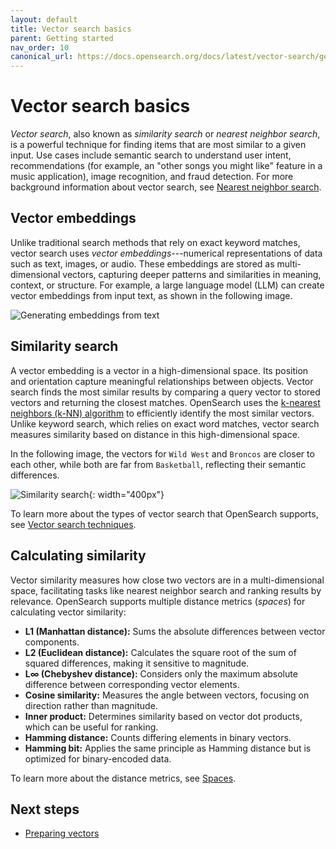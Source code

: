 ```yaml
---
layout: default
title: Vector search basics
parent: Getting started
nav_order: 10
canonical_url: https://docs.opensearch.org/docs/latest/vector-search/getting-started/vector-search-basics/
---
```


# Vector search basics

_Vector search_, also known as _similarity search_ or _nearest neighbor search_, is a powerful technique for finding items that are most similar to a given input. Use cases include semantic search to understand user intent, recommendations (for example, an "other songs you might like" feature in a music application), image recognition, and fraud detection. For more background information about vector search, see [Nearest neighbor search](https://en.wikipedia.org/wiki/Nearest_neighbor_search).

## Vector embeddings

Unlike traditional search methods that rely on exact keyword matches, vector search uses _vector embeddings_---numerical representations of data such as text, images, or audio. These embeddings are stored as multi-dimensional vectors, capturing deeper patterns and similarities in meaning, context, or structure. For example, a large language model (LLM) can create vector embeddings from input text, as shown in the following image.

![Generating embeddings from text]({{site.url}}{{site.baseurl}}/images/vector-search/embeddings.png)

## Similarity search

A vector embedding is a vector in a high-dimensional space. Its position and orientation capture meaningful relationships between objects. Vector search finds the most similar results by comparing a query vector to stored vectors and returning the closest matches. OpenSearch uses the [k-nearest neighbors (k-NN) algorithm](https://en.wikipedia.org/wiki/K-nearest_neighbors_algorithm) to efficiently identify the most similar vectors. Unlike keyword search, which relies on exact word matches, vector search measures similarity based on distance in this high-dimensional space.

In the following image, the vectors for `Wild West` and `Broncos` are closer to each other, while both are far from `Basketball`, reflecting their semantic differences.

![Similarity search]({{site.url}}{{site.baseurl}}/images/vector-search/vector-similarity.jpg){: width="400px"}

To learn more about the types of vector search that OpenSearch supports, see [Vector search techniques]({{site.url}}{{site.baseurl}}/vector-search/vector-search-techniques/).

## Calculating similarity

Vector similarity measures how close two vectors are in a multi-dimensional space, facilitating tasks like nearest neighbor search and ranking results by relevance. OpenSearch supports multiple distance metrics (_spaces_) for calculating vector similarity:  

- **L1 (Manhattan distance):** Sums the absolute differences between vector components.  
- **L2 (Euclidean distance):** Calculates the square root of the sum of squared differences, making it sensitive to magnitude.  
- **L∞ (Chebyshev distance):** Considers only the maximum absolute difference between corresponding vector elements.  
- **Cosine similarity:** Measures the angle between vectors, focusing on direction rather than magnitude.  
- **Inner product:** Determines similarity based on vector dot products, which can be useful for ranking.  
- **Hamming distance:** Counts differing elements in binary vectors.  
- **Hamming bit:** Applies the same principle as Hamming distance but is optimized for binary-encoded data.  

To learn more about the distance metrics, see [Spaces]({{site.url}}{{site.baseurl}}/field-types/supported-field-types/knn-spaces/).

## Next steps

- [Preparing vectors]({{site.url}}{{site.baseurl}}/vector-search/getting-started/vector-search-options/)